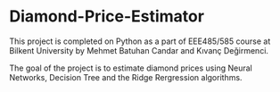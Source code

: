 # Diamond-Price-Estimator
This project is completed on Python as a part of EEE485/585 course at Bilkent University by Mehmet Batuhan Candar and Kıvanç Değirmenci.

The goal of the project is to estimate diamond prices using Neural Networks, Decision Tree and the Ridge Rergression algorithms.
